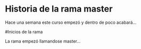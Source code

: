 # Historia de la rama master

Hace una semana este curso empezó y dentro de poco acabará...

#Inicios de la rama

La rama empezó llamandose master...

